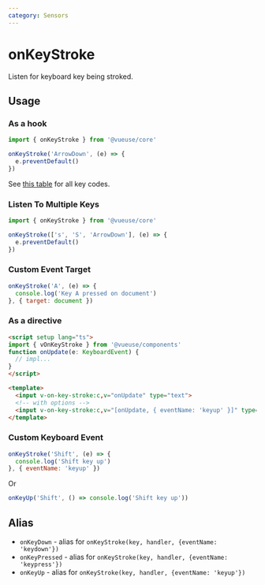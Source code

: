 ```yaml
---
category: Sensors
---
```


# onKeyStroke

Listen for keyboard key being stroked.

## Usage

### As a hook

```js
import { onKeyStroke } from '@vueuse/core'

onKeyStroke('ArrowDown', (e) => {
  e.preventDefault()
})
```

See [this table](https://developer.mozilla.org/en-US/docs/Web/API/KeyboardEvent/key/Key_Values) for all key codes.

### Listen To Multiple Keys

```js
import { onKeyStroke } from '@vueuse/core'

onKeyStroke(['s', 'S', 'ArrowDown'], (e) => {
  e.preventDefault()
})
```

### Custom Event Target

```js
onKeyStroke('A', (e) => {
  console.log('Key A pressed on document')
}, { target: document })
```

### As a directive

<LearnMoreComponents />

```html
<script setup lang="ts">
import { vOnKeyStroke } from '@vueuse/components'
function onUpdate(e: KeyboardEvent) {
  // impl...
}
</script>

<template>
  <input v-on-key-stroke:c,v="onUpdate" type="text">
  <!-- with options -->
  <input v-on-key-stroke:c,v="[onUpdate, { eventName: 'keyup' }]" type="text">
</template>
```

### Custom Keyboard Event

```js
onKeyStroke('Shift', (e) => {
  console.log('Shift key up')
}, { eventName: 'keyup' })
```

Or

```js
onKeyUp('Shift', () => console.log('Shift key up'))
```


## Alias

- `onKeyDown` - alias for `onKeyStroke(key, handler, {eventName: 'keydown'})`
- `onKeyPressed` - alias for `onKeyStroke(key, handler, {eventName: 'keypress'})`
- `onKeyUp` -  alias for `onKeyStroke(key, handler, {eventName: 'keyup'})`
